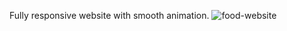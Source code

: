 Fully responsive website with smooth animation.
![food-website](https://github.com/sajidasghar/fully-responsive-food-website/assets/152764869/38e0c138-0017-4b4a-bf08-db4c2d40737c)
